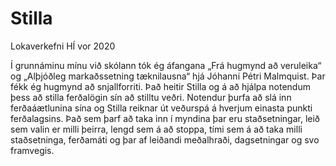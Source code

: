 # Stilla
Lokaverkefni HÍ 
vor 2020

Í grunnáminu mínu við skólann tók ég áfangana „Frá hugmynd að veruleika“ og „Alþjóðleg markaðssetning tæknilausna“ hjá Jóhanni Pétri Malmquist. Þar fékk ég hugmynd að snjallforriti. Það heitir Stilla og á að hjálpa notendum þess að stilla ferðalögin sín að stilltu veðri. Notendur þurfa að slá inn ferðaáætlunina sína og Stilla reiknar út veðurspá á hverjum einasta punkti ferðalagsins. Það sem þarf að taka inn í myndina þar eru staðsetningar, leið sem valin er milli þeirra, lengd sem á að stoppa, tími sem á að taka milli staðsetninga, ferðamáti og þar af leiðandi meðalhraði, dagsetningar og svo framvegis. 
